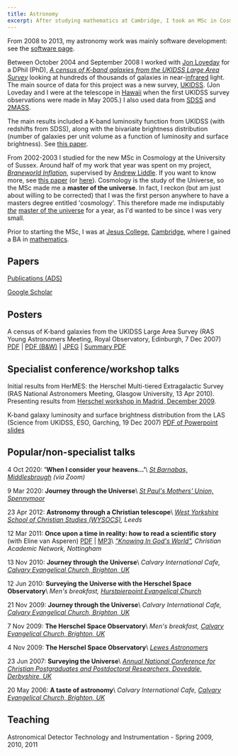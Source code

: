 ```yaml
---
title: Astronomy
excerpt: After studying mathematics at Cambridge, I took an MSc in Cosmology and PhD in astronomy at Sussex, followed by work in astronomical software.
---
```

From 2008 to 2013, my astronomy work was mainly software development: see the [software page](/software/).

Between October 2004 and September 2008 I worked with [Jon Loveday](http://astronomy.sussex.ac.uk/~loveday/) for a DPhil (PhD), _[A census of K-band galaxies from the UKIDSS Large Area Survey](/assets/phdthesis.pdf)_ looking at hundreds of thousands of galaxies in near-[infrared](http://en.wikipedia.org/wiki/Infrared_astronomy) light. The main source of data for this project was a new survey, [UKIDSS](http://www.ukidss.org/). (Jon Loveday and I were at the telescope in [Hawaii](http://www.flickr.com/photos/63259851@N00/sets/) when the first UKIDSS survey observations were made in May 2005.) I also used data from [SDSS](http://www.sdss.org/) and [2MASS](http://www.ipac.caltech.edu/2mass/).

The main results included a K-band luminosity function from UKIDSS (with redshifts from SDSS), along with the bivariate brightness distribution (number of galaxies per unit volume as a function of luminosity and surface brightness). See [this paper](http://adsabs.harvard.edu/abs/2009MNRAS.397..868S).

From 2002-2003 I studied for the new MSc in Cosmology at the University of Sussex. Around half of my work that year was spent on my project, _[Braneworld Inflation](/assets/mscthesis.pdf)_, supervised by [Andrew Liddle](http://astronomy.sussex.ac.uk/~andrewl/andrewl.html). If you want to know more, see [this paper](http://link.aps.org/abstract/PRD/v68/e061301) (or [here](http://uk.arxiv.org/abs/astro-ph/0307017)). Cosmology is the study of the Universe, so the MSc made me a **master of the universe**. In fact, I reckon (but am just about willing to be corrected) that I was the first person anywhere to have a masters degree entitled 'cosmology'. This therefore made me indisputably _[the](http://www.he-man.org/cartoon/cartoon.php?id=44)_ [master of the universe](http://www.he-man.org/cartoon/cartoon.php?id=44) for a year, as I'd wanted to be since I was very small.

Prior to starting the MSc, I was at [Jesus College](http://www.jesus.cam.ac.uk/), [Cambridge](http://www.cam.ac.uk/), where I gained a BA in [mathematics](http://www.maths.cam.ac.uk/).

## Papers

[Publications (ADS)](https://ui.adsabs.harvard.edu/public-libraries/sGcq_61aQa6u_2R5zK3eww)

[Google Scholar](https://scholar.google.com/citations?user=jDrhqdUAAAAJ&sortby=pubdate)

## Posters

A census of K-band galaxies from the UKIDSS Large Area Survey (RAS Young Astronomers Meeting, Royal Observatory, Edinburgh, 7 Dec 2007) [PDF](/assets/yam2007.pdf) \| [PDF (B&W)](/assets/yam2007_bw.pdf) \| [JPEG](/assets/yam2007.jpg) \| [Summary PDF](/assets/yam2007_summary.pdf)

## Specialist conference/workshop talks

Initial results from HerMES: the Herschel Multi-tiered Extragalactic Survey (RAS National Astronomers Meeting, Glasgow University, 13 Apr 2010). Presenting results from [Herschel workshop in Madrid, December 2009](http://herschel.esac.esa.int/SDP_IR_wkshop.shtml).

K-band galaxy luminosity and surface brightness distribution from the LAS (Science from UKIDSS, ESO, Garching, 19 Dec 2007) [PDF of Powerpoint slides](/assets/ukidss2007.pdf)

## Popular/non-specialist talks

4 Oct 2020: **'When I consider your heavens...’**\\
_[St Barnabas, Middlesbrough](http://www.st-barnabas.net/) (via Zoom)_

9 Mar 2020: **Journey through the Universe**\\
_[St Paul's Mothers' Union, Spennymoor](https://www.stpaulsspennymoor.co.uk/church-life/)_

23 Apr 2012: **Astronomy through a Christian telescope**\\
_[West Yorkshire School of Christian Studies (WYSOCS)](http://www.wysocs.org.uk/lifematters/recent-events.php), Leeds_

12 Mar 2011: **Once upon a time in reality: how to read a scientific story** (with Eline van Asperen) [PDF](http://christianacademicnetwork.net/2011Conference/reports/CANScientificStories.pdf) | [MP3](http://christianacademicnetwork.net/2011Conference/Recordings/AnthonyEline.mp3)\\
_["Knowing In God's World"](http://christianacademicnetwork.net/newjoomla/index.php?option=com_content&amp;view=article&amp;id=228&amp;Itemid=109), Christian Academic Network, Nottingham_

13 Nov 2010: **Journey through the Universe**\\
_Calvary International Cafe, [Calvary Evangelical Church, Brighton, UK](http://www.calvary-brighton.org.uk/)_

12 Jun 2010: **Surveying the Universe with the Herschel Space Observatory**\\
_Men's breakfast, [Hurstpierpoint Evangelical Church](http://www.hppevangelical.org.uk/)_

21 Nov 2009: **Journey through the Universe**\\
_Calvary International Cafe, [Calvary Evangelical Church, Brighton, UK](http://www.calvary-brighton.org.uk/)_

7 Nov 2009: **The Herschel Space Observatory**\\
_Men's breakfast, [Calvary Evangelical Church, Brighton, UK](http://www.calvary-brighton.org.uk/)_

4 Nov 2009: **The Herschel Space Observatory**\\
_[Lewes Astronomers](http://sites.google.com/site/lewesastronomers/)_

23 Jun 2007: **Surveying the Universe**\\
_[Annual National Conference for Christian Postgraduates and Postdoctoral Researchers, Dovedale, Derbyshire, UK](http://christianpostgrad.org.uk/)_

20 May 2006: **A taste of astronomy**\\
_Calvary International Cafe, [Calvary Evangelical Church, Brighton, UK](http://www.calvary-brighton.org.uk/)_

## Teaching

Astronomical Detector Technology and Instrumentation - Spring 2009, 2010, 2011
